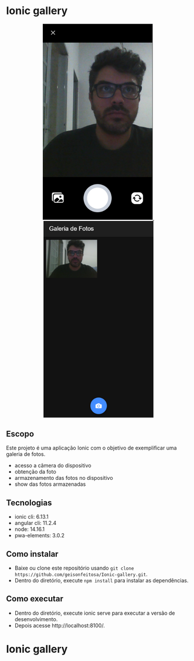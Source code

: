 # Ionic gallery

<p align="center">
  <a href="#">
    <img width="300" src="./src/assets/images/print1.png">&nbsp;
	<img width="300" src="./src/assets/images/print2.png">
  </a>
</p>

## Escopo

Este projeto é uma aplicação Ionic com o objetivo de exemplificar uma galeria de fotos.
- acesso a câmera do dispositivo
- obtenção da foto
- armazenamento das fotos no dispositivo
- show das fotos armazenadas

## Tecnologias

- ionic cli: 6.13.1
- angular cli: 11.2.4
- node: 14.16.1
- pwa-elements: 3.0.2

## Como instalar

- Baixe ou clone este repositório usando `git clone https://github.com/geisonfeitosa/Ionic-gallery.git`.
- Dentro do diretório, execute `npm install` para instalar as dependências.

## Como executar

- Dentro do diretório, execute ionic serve para executar a versão de desenvolvimento.
- Depois acesse http://localhost:8100/.

# Ionic gallery